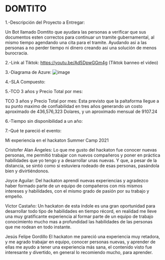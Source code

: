 # DOMTITO
1.-Descripción del Proyecto a Entregar:

Un Bot llamado Domtito que ayudara las personas a verificar que sus documentos esten correctos para continuar un tramite gubernamental, al mismo tiempo agendando una cita para el tramite. Ayudando asi a las personas a no perder tiempo ni dinero creando asi una solución de menos burocracia. 

2.-Link al Tiktok:
https://youtu.be/Ad5DpwGGm4g (Tiktok banneo el video)

3.-Diagrama de Azure:
![image](https://user-images.githubusercontent.com/86989092/127782033-9b347316-e490-4963-a4df-6dc8d7aebe37.png)

4.-SLA Compuesto:

5.-TCO 3 años y Precio Total por mes:

TCO 3 años y Precio Total por mes: Esta previsto que la paltaforma llegue a su punto maximo de confiabilidad en tres años generando un costo aproximado de 436,576,323 Dolares, y un aproximado mensual de 9107.24

6.-Tiempo sin disponibilidad a un año:

7.-Qué te pareció el evento:

Mi experiencia en el hackaton Summer Camp 2021

Cristofer Alan Ángeles:
Lo que me gusto del hackaton fue conocer nuevas personas, me permitió trabajar con nuevos compañeros y poner en práctica habilidades que yo tengo y a desarrollar unas nuevas. Y que, a pesar de la distancia, se sintió como si estuviera rodeado de esas personas, pasándola bien y divirtiéndonos.

Joyce Aguilar:
Del hackaton aprendí nuevas experiencias y agradezco haber formado parte de un equipo de compañeros con mis mismos intereses y habilidades, con el mismo grado de pasión por su trabajo y empeño.

Victor Castaño:
Un hackaton de esta índole es una gran oportunidad para desarrollar todo tipo de habilidades en tiempo récord, en realidad me lleve una muy gratificante experiencia al formar parte de un equipo de trabajo conocimiento mucho mas a profundidad las habilidades de las personas que me rodean en todo instante.

Jesús Felipe Gordillo
El hackaton me pareció una experiencia muy retadora, y me agrado trabajar en equipo, conocer personas nuevas, y aprender de ellas me ayudo a tener una experiencia más sana, el contenido visto fue interesante y divertido, en general lo recomiendo mucho, para aprender.
